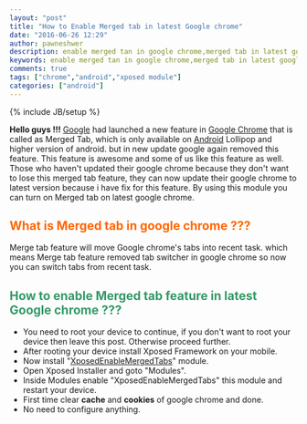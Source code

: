 ```yaml
---
layout: "post"
title: "How to Enable Merged tab in latest Google chrome"
date: "2016-06-26 12:29"
author: pawneshwer
description: enable merged tan in google chrome,merged tab in latest google chrome,xposed module to enable merged tabs google chrome android,merged tab android marshmallow
keywords: enable merged tan in google chrome,merged tab in latest google chrome,xposed module to enable merged tabs google chrome android,merged tab android marshmallow
comments: true
tags: ["chrome","android","xposed module"]
categories: ["android"]
---
```


{% include JB/setup %}

**Hello guys !!!** [Google](http://www.google.com "Google") had launched a new feature in [Google Chrome](http://en.wikipedia.org/wiki/Google_Chrome "Google Chrome") that is called as Merged Tab, which is only available on [Android](http://code.google.com/android/ "Android") Lollipop and higher version of android. but in new update google again removed this feature. This feature is awesome and some of us like this feature as well. Those who haven't updated their google chrome because they don't want to lose this merged tab feature, they can now update their google chrome to latest version because i have fix for this feature. By using this module you can turn on Merged tab on latest google chrome.

## <span style="color: #ff6600;">What is Merged tab in google chrome ???</span>

Merge tab feature will move Google chrome's tabs into recent task. which means Merge tab feature removed tab switcher in google chrome so now you can switch tabs from recent task.

## <span style="color: #339966;">How to enable Merged tab feature in latest Google chrome ???</span>

*   You need to root your device to continue, if you don't want to root your device then leave this post. Otherwise proceed further.
*   After rooting your device install Xposed Framework on your mobile.
*   Now install "[XposedEnableMergedTabs](http://dl-xda.xposed.info/modules/com.suyashsrijan.xposedenablemergedtabs_v2_96e309.apk)" module.
*   Open Xposed Installer and goto "Modules".
*   Inside Modules enable "XposedEnableMergedTabs" this module and restart your device.
*   First time clear **cache** and **cookies** of google chrome and done.
*   No need to configure anything.
